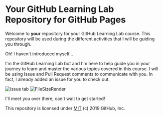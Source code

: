 # Your GitHub Learning Lab Repository for GitHub Pages

Welcome to **your** repository for your GitHub Learning Lab course. This repository will be used during the different activities that I will be guiding you through. 

Oh! I haven't introduced myself...

I'm the GitHub Learning Lab bot and I'm here to help guide you in your journey to learn and master the various topics covered in this course. I will be using Issue and Pull Request comments to communicate with you. In fact, I already added an issue for you to check out.

![issue tab](https://lab.github.com/public/images/issue_tab.png)
![FileSizeRender](https://user-images.githubusercontent.com/64381705/84446238-1252e500-ac13-11ea-91ec-8b1e98d6026a.png)

I'll meet you over there, can't wait to get started!

This repository is licensed under [MIT](../LICENSE) (c) 2019 GitHub, Inc.
